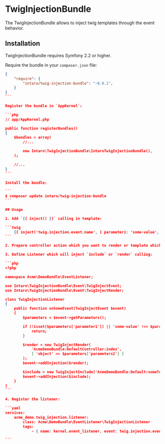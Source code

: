 # TwigInjectionBundle

The TwigInjectionBundle allows to inject twig templates through the event behavior.

## Installation

TwigInjectionBundle requires Symfony 2.2 or higher.

Require the bundle in your `composer.json` file:

````json
{
    "require": {
        "intaro/twig-injection-bundle": "~0.0.1",
    }
}
```

Register the bundle in `AppKernel`:

```php
// app/AppKernel.php

public function registerBundles()
{
    $bundles = array(
        //...

        new Intaro\TwigInjectionBundle\IntaroTwigInjectionBundle(),
    );

    //...
}
```

Install the bundle:

```
$ composer update intaro/twig-injection-bundle
```

## Usage

1. Add `{{ inject() }}` calling in template:

```twig
    {{ inject('twig.injection.event.name', { parameter1: 'some-value', parameter2: some_object }) }}
```

2. Prepare controller action which you want to render or template which you want to include.

3. Define Listener which will inject `include` or `render` calling:

```php
<?php

namespace Acme\DemoBundle\EventListener;

use Intaro\TwigInjectionBundle\Event\TwigInjectEvent;
use Intaro\TwigInjectionBundle\Event\TwigInjectRender;

class TwigInjectionListener
{
    public function onSomeEvent(TwigInjectEvent $event)
    {
        $parameters = $event->getParameters();

        if (!isset($parameters['parameter1']) || 'some-value' !== $parameters['parameters1']) {
            return;
        }

        $render = new TwigInjectRender(
            'AcmeDemoBundle:DefaultController:index',
            [ 'object' => $parameters['parameters2'] ]
        );
        $event->addInjection($render);

        $include = new TwigInjectInclude('AcmeDemoBundle:Default:someTemplate.html.twig');
        $event->addInjection($include);
    }
}
```

4. Register the listener:

```yaml
services:
    acme_demo.twig_injection.listener:
        class: Acme\DemoBundle\EventListener\TwigInjectionListener
        tags:
            - { name: kernel.event_listener, event: twig.injection.event.name, method: onSomeEvent }

```